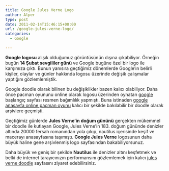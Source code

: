 ```yaml
---
title: Google Jules Verne Logo
author: Alper
type: post
date: 2011-02-14T15:46:15+00:00
url: /google-jules-verne-logo/
categories:
  - Google

---
```

**Google logosu** alışık olduğumuz görüntüsünün dışına çıkabiliyor. Örneğin bugün **14 Şubat sevgililer günü** ve Google bugüne özel bir logo ile karşımıza çıktı. Bunun yanısıra geçtiğimiz dönemlerde Google&#8217;ın belirli kişiler, olaylar ve günler hakkında logosu üzerinde değişik çalışmalar yaptığını gözlemlemiştik.

Google doodle olarak bilinen bu değişiklikler bazen kalıcı olabiliyor. Daha önce pacman oyununu online olarak logosu üzerinden oynatan [google][1] başlangıç sayfası resmen bağımlılık yapmıştı. Buna istinaden [google anasayfa online pacman oyunu][2] kalıcı bir şekilde bakılabilir bir doodle olarak arşivlere geçmişti.

Geçtiğimiz günlerde **Jules Verne&#8217;in doğum gününü** gerçekten mükemmel bir doodle ile kutlayan Google, Jules Verne&#8217;in 183. doğum gününde denizler altında 20000 fersah romanından yola çıkıp, nautilus içerisinde keşif ve macerayı anasayfasına taşımıştı. **Google Jules Verne** logosunun daha büyük haline gene arşivlenmiş logo sayfasından bakabiliyorsunuz.

Daha büyük ve geniş bir şekilde **Nautilus** ile denizler altını keşfetmek ve belki de internet tarayıcınızın performansını gözlemlemek için kalıcı <a href="http://www.google.com/logos/verne_hd.html" target="_blank">jules verne doodle</a> sayfasını ziyaret edebilirsiniz.

 [1]: https://www.murekkep.org/konu/web-uygulamalari-ve-internet/google
 [2]: https://www.murekkep.org/google-anasayfa-online-pacman-oyunu-3575